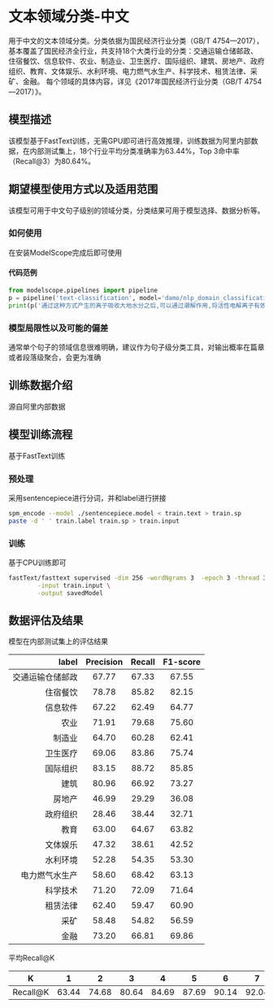 
<!--- 以下model card模型说明部分，请使用中文提供（除了代码，bibtex等部分） --->

# 文本领域分类-中文
用于中文的文本领域分类。分类依据为国民经济行业分类（GB/T 4754—2017），基本覆盖了国民经济全行业，共支持18个大类行业的分类：交通运输仓储邮政、住宿餐饮、信息软件、农业、制造业、卫生医疗、国际组织、建筑、房地产、政府组织、教育、文体娱乐、水利环境、电力燃气水生产、科学技术、租赁法律、采矿、金融。
每个领域的具体内容，详见《2017年国民经济行业分类（GB/T 4754—2017）》。

## 模型描述

该模型基于FastText训练，无需GPU即可进行高效推理，训练数据为阿里内部数据，在内部测试集上，18个行业平均分类准确率为63.44%，Top 3命中率（Recall@3）为80.64%。

## 期望模型使用方式以及适用范围
该模型可用于中文句子级别的领域分类，分类结果可用于模型选择、数据分析等。


### 如何使用
在安装ModelScope完成后即可使用

#### 代码范例
<!--- 本session里的python代码段，将被ModelScope模型页面解析为快速开始范例--->
```python
from modelscope.pipelines import pipeline
p = pipeline('text-classification', model='damo/nlp_domain_classification_chinese')
print(p('通过这种方式产生的离子吸收大地水分之后,可以通过潮解作用,将活性电解离子有效释放到周围土壤中,使接地极成为一个离子发生装置,从而改善周边土质使之达到接地要求。'))

```

### 模型局限性以及可能的偏差
通常单个句子的领域信息很难明确，建议作为句子级分类工具，对输出概率在篇章或者段落级聚合，会更为准确

## 训练数据介绍
源自阿里内部数据

## 模型训练流程
基于FastText训练

### 预处理
采用sentencepiece进行分词，并和label进行拼接

```bash
spm_encode --model ./sentencepiece.model < train.text > train.sp
paste -d ' ' train.label train.sp > train.input
```

### 训练
基于CPU训练即可

```bash
fastText/fasttext supervised -dim 256 -wordNgrams 3  -epoch 3 -thread 32 \
        -input train.input \
        -output savedModel
````

## 数据评估及结果
模型在内部测试集上的评估结果

|            label | Precision | Recall | F1-score |
|-----------------:|:---------:|:------:|:--------:|
| 交通运输仓储邮政 |   67.77   | 67.33  |  67.55   |
|         住宿餐饮 |   78.78   | 85.82  |  82.15   |
|         信息软件 |   67.22   | 62.49  |  64.77   |
|             农业 |   71.91   | 79.68  |  75.60   |
|           制造业 |   64.70   | 60.28  |  62.41   |
|         卫生医疗 |   69.06   | 83.86  |  75.74   |
|         国际组织 |   83.15   | 88.72  |  85.85   |
|             建筑 |   80.96   | 66.92  |  73.27   |
|           房地产 |   46.99   | 29.29  |  36.08   |
|         政府组织 |   28.46   | 38.44  |  32.71   |
|             教育 |   63.00   | 64.67  |  63.82   |
|         文体娱乐 |   47.32   | 38.61  |  42.52   |
|         水利环境 |   52.28   | 54.35  |  53.30   |
|   电力燃气水生产 |   58.60   | 68.42  |  63.13   |
|         科学技术 |   71.20   | 72.09  |  71.64   |
|         租赁法律 |   62.40   | 59.47  |  60.90   |
|             采矿 |   58.48   | 54.82  |  56.59   |
|             金融 |   73.20   | 66.81  |  69.86   |


平均Recall@K

| K        | 1      | 2      | 3      | 4      | 5      | 6      | 7      | 8      | 9      | 10     | 11     | 12     | 13     | 14     | 15     | 16     | 17     | 18      |
|----------|--------|--------|--------|--------|--------|--------|--------|--------|--------|--------|--------|--------|--------|--------|--------|--------|--------|---------|
| Recall@K | 63.44  | 74.68  | 80.64  | 84.69  | 87.69  | 90.14  | 92.04  | 93.56  | 94.92  | 96.00  | 96.88  | 97.68  | 98.31  | 98.90  | 99.40  | 99.70  | 99.90  | 100.00  |
